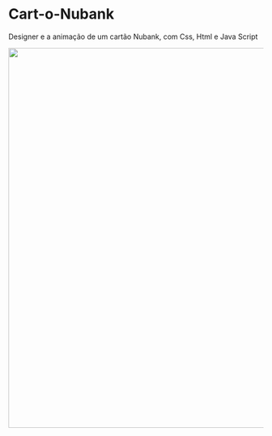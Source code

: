 # Cart-o-Nubank
Designer e a animação  de um cartão Nubank, com  Css, Html e Java Script

<div align="center">
<img src="https://user-images.githubusercontent.com/90457607/153780909-be61f9d3-bd8b-4547-8a1c-25ac3c6dbfcb.gif" width="750">
</div>
